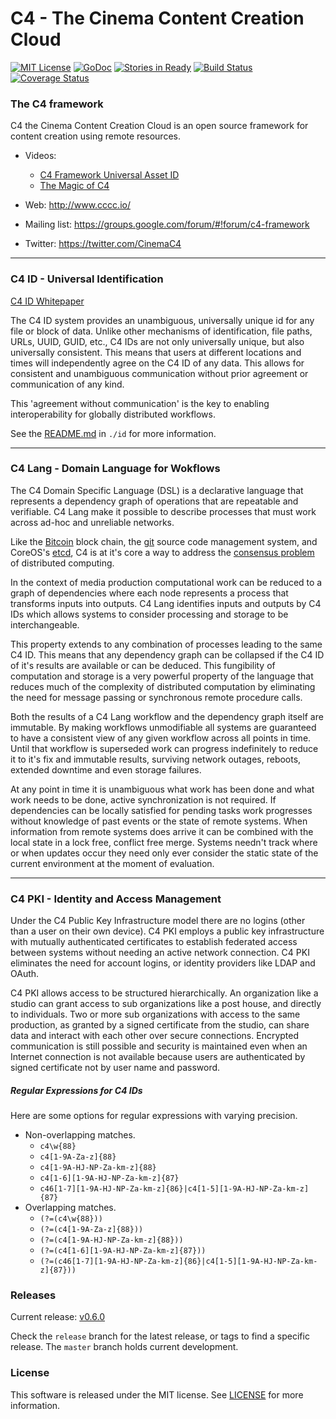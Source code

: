 
# C4 - The Cinema Content Creation Cloud

[![MIT License](https://img.shields.io/badge/license-MIT-blue.svg)](./LICENSE)
[![GoDoc](https://godoc.org/github.com/avalanche-io/c4?status.svg)](https://godoc.org/github.com/avalanche-io/c4)
[![Stories in Ready](https://badge.waffle.io/avalanche-io/c4.png?label=ready&title=Ready)](https://waffle.io/avalanche-io/c4)
[![Build Status](https://travis-ci.org/avalanche-io/c4.svg?branch=master)](https://travis-ci.org/avalanche-io/c4)
[![Coverage Status](https://coveralls.io/repos/github/avalanche-io/c4/badge.svg?branch=master)](https://coveralls.io/github/avalanche-io/c4?branch=master)


### The C4 framework
C4 the Cinema Content Creation Cloud is an open source framework for content creation using remote resources.

- Videos:
  - [C4 Framework Universal Asset ID](https://youtu.be/ZHQY0WYmGYU)
  - [The Magic of C4](https://youtu.be/vzh0JzKhY4o)

- Web: http://www.cccc.io/
- Mailing list: https://groups.google.com/forum/#!forum/c4-framework
- Twitter: https://twitter.com/CinemaC4

---

### C4 ID - Universal Identification

[C4 ID Whitepaper](http://www.cccc.io/downloads/C4ID%20ETC%20Whitepaper_u2.pdf)

The C4 ID system provides an unambiguous, universally unique id for any file or block of data. Unlike other mechanisms of identification, file paths, URLs, UUID, GUID, etc., C4 IDs are not only universally unique, but also universally consistent. This means that users at different locations and times will independently agree on the C4 ID of any data. This allows for consistent and unambiguous communication without prior agreement or communication of any kind.

This 'agreement without communication' is the key to enabling interoperability for globally distributed workflows.

See the [README.md](id/README.md) in `./id` for more information.

---

### C4 Lang - Domain Language for Wokflows

The C4 Domain Specific Language (DSL) is a declarative language that represents a dependency graph of operations that are repeatable and verifiable.  C4 Lang make it possible to describe processes that must work across ad-hoc and unreliable networks.

Like the [Bitcoin][1] block chain, the [git][2] source code management system, and CoreOS's [etcd][3], C4 is at it's core a way to address the [consensus problem][4] of distributed computing. 

In the context of media production computational work can be reduced to a graph of dependencies where each node represents a process that transforms inputs into outputs. C4 Lang identifies inputs and outputs by C4 IDs which allows systems to consider processing and storage to be interchangeable. 

This property extends to any combination of processes leading to the same C4 ID. This means that any dependency graph can be collapsed if the C4 ID of it's results are available or can be deduced. This fungibility of computation and storage is a very powerful property of the language that reduces much of the complexity of distributed computation by eliminating the need for message passing or synchronous remote procedure calls.

Both the results of a C4 Lang workflow and the dependency graph itself are immutable. By making workflows unmodifiable all systems are guaranteed to have a consistent view of any given workflow across all points in time. Until that workflow is superseded work can progress indefinitely to reduce it to it's fix and immutable results, surviving network outages, reboots, extended downtime and even storage failures. 

At any point in time it is unambiguous what work has been done and what work needs to be done, active synchronization is not required. If dependencies can be locally satisfied for pending tasks work progresses without knowledge of past events or the state of remote systems. When information from remote systems does arrive it can be combined with the local state in a lock free, conflict free merge. Systems needn't track where or when updates occur they need only ever consider the static state of the current environment at the moment of evaluation.

[1]: https://en.bitcoin.it/wiki/Block_chain
[2]: https://git-scm.com
[3]: https://coreos.com/etcd
[4]: https://en.wikipedia.org/wiki/Consensus_(computer_science)

---

### C4 PKI - Identity and Access Management

Under the C4 Public Key Infrastructure model there are no logins (other than a user on their own device). C4 PKI employs a public key infrastructure with mutually authenticated certificates to establish federated access between systems without needing an active network connection. C4 PKI eliminates the need for account logins, or identity providers like LDAP and OAuth. 

C4 PKI allows access to be structured hierarchically. An organization like a studio can grant access to sub organizations like a post house, and directly to individuals.  Two or more sub organizations with access to the same production, as granted by a signed certificate from the studio, can share data and interact with each other over secure connections. Encrypted communication is still possible and security is maintained even when an Internet connection is not available because users are authenticated by signed certificate not by user name and password.


##### Regular Expressions for C4 IDs
Here are some options for regular expressions with varying precision.
  - Non-overlapping matches.
    - `c4\w{88}`
    - `c4[1-9A-Za-z]{88}`
    - `c4[1-9A-HJ-NP-Za-km-z]{88}`
    - `c4[1-6][1-9A-HJ-NP-Za-km-z]{87}`
    - `c46[1-7][1-9A-HJ-NP-Za-km-z]{86}|c4[1-5][1-9A-HJ-NP-Za-km-z]{87}`
  - Overlapping matches.
    - `(?=(c4\w{88}))`
    - `(?=(c4[1-9A-Za-z]{88}))`
    - `(?=(c4[1-9A-HJ-NP-Za-km-z]{88}))`
    - `(?=(c4[1-6][1-9A-HJ-NP-Za-km-z]{87}))`
    - `(?=(c46[1-7][1-9A-HJ-NP-Za-km-z]{86}|c4[1-5][1-9A-HJ-NP-Za-km-z]{87}))`

### Releases 

Current release: [v0.6.0](https://github.com/avalanche-io/c4/tree/v0.6.0)

Check the `release` branch for the latest release, or tags to find a specific release.  The `master` branch holds current development.

### License
This software is released under the MIT license.  See [LICENSE](./LICENSE) for more information.

